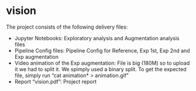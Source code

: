 # vision

The project consists of the following delivery files:
*	Jupyter Notebooks:	Exploratory analysis and Augmentation analysis files
*	Pipeline Config files:	Pipeline Config for Reference, Exp 1st, Exp 2nd and Exp augmentation
*	Video animation of the Exp augmentation: File is big (180M) so to upload it we had to split it. We spimply used a binary split. To get the expected file, simply run “cat animation* > animation.gif”
*	Report “vision.pdf”:	Project report
